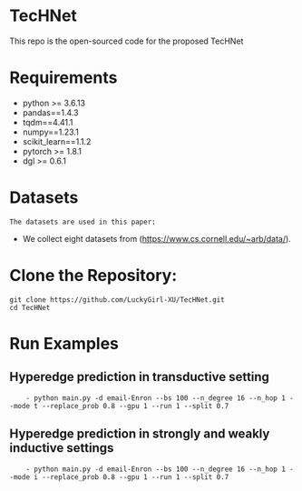# TecHNet

This repo is the open-sourced code for the proposed TecHNet

# Requirements

- python >= 3.6.13
- pandas==1.4.3
- tqdm==4.41.1
- numpy==1.23.1
- scikit_learn==1.1.2
- pytorch >= 1.8.1
- dgl >= 0.6.1


# Datasets
    The datasets are used in this paper:

- We collect eight datasets from (https://www.cs.cornell.edu/~arb/data/).

# Clone the Repository:

    git clone https://github.com/LuckyGirl-XU/TecHNet.git
    cd TecHNet

# Run Examples
  ## Hyperedge prediction in transductive setting
  
        - python main.py -d email-Enron --bs 100 --n_degree 16 --n_hop 1 --mode t --replace_prob 0.8 --gpu 1 --run 1 --split 0.7  
  
  ## Hyperedge prediction in strongly and weakly inductive settings
  
        - python main.py -d email-Enron --bs 100 --n_degree 16 --n_hop 1 --mode i --replace_prob 0.8 --gpu 1 --run 1 --split 0.7  

